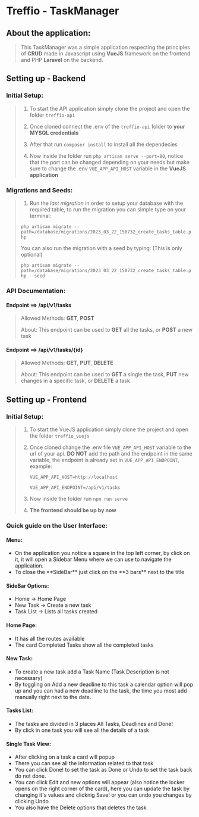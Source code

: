 # Treffio - TaskManager

## About the application:
>This TaskManager was a simple application respecting the principles of **CRUD** made in Javascript using **VueJS** framework on the frontend and PHP **Laravel** on the backend.

## Setting up - Backend

### Initial Setup:

>1. To start the API application simply clone the project and open the folder `treffio-api`
> 
>2. Once cloned connect the .env of the `treffio-api` folder to **your MYSQL credentials**
>
>3. After that run `composer install` to install all the dependecies
> 
>4. Now inside the folder run `php artisan serve --port=80`, notice that the port can be changed depending on your needs but make sure to change the .env `VUE_APP_API_HOST` variable in the **VueJS application**

### Migrations and Seeds:
> 1. Run the *last migration* in order to setup your database with the required table, to run the migration you can simple type on your terminal:
> 
>   `php artisan migrate --path=/database/migrations/2023_03_22_150732_create_tasks_table.php` 
>
> You can also run the migration with a seed by typing: (This is only optional)
>    
>    `php artisan migrate --path=/database/migrations/2023_03_22_150732_create_tasks_table.php --seed`
>    

### API Documentation:

#### Endpoint ==> /api/v1/tasks
> 
> Allowed Methods: **GET**, **POST**
> 
> About: This endpoint can be used to **GET** all the tasks, or **POST** a new task

#### Endpoint ==> /api/v1/tasks/{id}
>
>Allowed Methods: **GET**, **PUT**, **DELETE**
>
>About: This endpoint can be used to **GET** a single the task, **PUT** new changes in a specific task, or **DELETE** a task

## Setting up - Frontend

### Initial Setup:
>1. To start the VueJS application simply clone the project and open the folder `treffio_vuejs`
> 
>2. Once cloned change the .env file `VUE_APP_API_HOST` variable to the url of your api. **DO NOT** add the path and the endpoint in the same variable, the endpoint is already set in `VUE_APP_API_ENDPOINT`, example: 
>
>     `VUE_APP_API_HOST=http://localhost`
>
>     `VUE_APP_API_ENDPOINT=/api/v1/tasks`
> 
>3. Now inside the folder run `npm run serve`
> 
>4. **The frontend should be up by now**
> 

### Quick guide on the User Interface:

#### Menu:
<ul>
  <li>On the application you notice a square in the top left corner, by click on it, it will open a Sidebar Menu where we can use to navigate the application.</li>
  <li>To close the **SideBar** just click on the **3 bars** next to the title</li>
</ul>

#### SideBar Options:
<ul>
  <li>Home -> Home Page</li>
  <li>New Task -> Create a new task</li>
  <li>Task List -> Lists all tasks created</li>
</ul>

#### Home Page:
<ul>
  <li>It has all the routes available</li>
  <li>The card Completed Tasks show all the completed tasks</li>
</ul>

#### New Task:
<ul>
  <li>To create a new task add a Task Name (Task Description is not necessary)</li>
  <li>By toggling on Add a new deadline to this task a calendar option will pop up and you can had a new deadline to the task, the time you most add manually right next to the date.</li>
</ul>

#### Tasks List:
<ul>
  <li>The tasks are divided in 3 places All Tasks, Deadlines and Done!</li>
  <li>By click in one task you will see all the details of a task</li>
</ul>

#### Single Task View:
<ul>
  <li>After clicking on a task a card will popup</li>
  <li>There you can see all the information related to that task</li>
  <li>You can click Done! to set the task as Done or Undo to set the task back do not done.</li>
  <li>You can click Edit and new options will appear (also notice the locker opens on the right corner of the card), here you can update the task by changing it's values and clicknig Save! or you can undo you changes by clicking Undo</li>
  <li>You also have the Delete options that deletes the task</li>
</ul>
